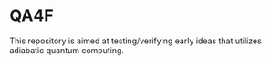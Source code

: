 # QA4F
This repository is aimed at testing/verifying early ideas that utilizes adiabatic quantum computing.
